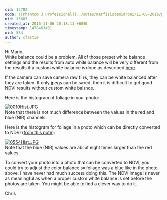 ```yaml
---
cid: 15782
node: ![Phantom 3 Professional](../notes/marfisistemidroni/11-06-2016/phantom-3-professional)
nid: 13683
created_at: 2016-11-06 20:18:11 +0000
timestamp: 1478463491
uid: 554
author: cfastie
---
```


Hi Mario,  
White balance could be a problem. All of those preset white balance settings and the results from auto white balance will be very different from the results if a custom white balance is done as described [here](https://publiclab.org/wiki/infrablue-white-balance).

If the camera can save camera raw files, they can be white balanced after they are taken. If only jpegs can be saved, then it is difficult to get good NDVI results without custom white balance.

Here is the histogram of foliage in your photo:

[![0010Hist.JPG](https://publiclab.org/system/images/photos/000/018/729/large/0010Hist.JPG)](https://publiclab.org/system/images/photos/000/018/729/original/0010Hist.JPG)  
Note that there is not much difference between the values in the red and blue (NIR) channels.

Here is the histogram for foliage in a photo which can be directly converted to NDVI ([from this note](https://publiclab.org/notes/Claytonb/08-13-2016/plant-health-ndvi-white-balance)): 

[![0554Hist.JPG](https://publiclab.org/system/images/photos/000/018/730/large/0554Hist.JPG)](https://publiclab.org/system/images/photos/000/018/730/original/0554Hist.JPG)  
Note that the blue (NIR) values are about eight times larger than the red values. 

To convert your photo into a photo that can be converted to NDVI, you could try to adjust the color balance so foliage was a blue like in the photo above. I have never had much success doing this. The NDVI image is never as meaningful as when a proper custom white balance is set before the photos are taken. You might be able to find a clever way to do it.

Chris




